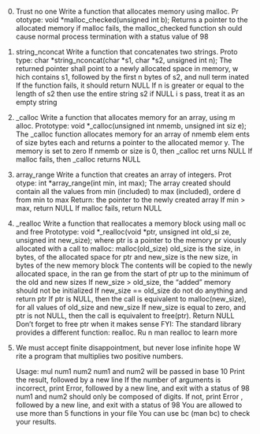 0. Trust no one Write a function that allocates memory using malloc. Pr   ototype: void *malloc_checked(unsigned int b); Returns a pointer to    the allocated memory if malloc fails, the malloc_checked function sh   ould cause normal process termination with a status value of 98

1. string_nconcat Write a function that concatenates two strings. Proto   type: char *string_nconcat(char *s1, char *s2, unsigned int n); The    returned pointer shall point to a newly allocated space in memory, w   hich contains s1, followed by the first n bytes of s2, and null term   inated If the function fails, it should return NULL If n is greater    or equal to the length of s2 then use the entire string s2 if NULL i   s pass, treat it as an empty string

2. _calloc Write a function that allocates memory for an array, using m   alloc. Prototype: void *_calloc(unsigned int nmemb, unsigned int siz   e); The _calloc function allocates memory for an array of nmemb elem   ents of size bytes each and returns a pointer to the allocated memor   y. The memory is set to zero If nmemb or size is 0, then _calloc ret   urns NULL If malloc fails, then _calloc returns NULL

3. array_range Write a function that creates an array of integers. Prot   otype: int *array_range(int min, int max); The array created should    contain all the values from min (included) to max (included), ordere   d from min to max Return: the pointer to the newly created array If    min > max, return NULL If malloc fails, return NULL

4. _realloc Write a function that reallocates a memory block using mall   oc and free Prototype: void *_realloc(void *ptr, unsigned int old_si   ze, unsigned int new_size); where ptr is a pointer to the memory pr    viously allocated with a call to malloc: malloc(old_size)
   old_size is the size, in bytes, of the allocated space for ptr
   and new_size is the new size, in bytes of the new memory block
   The contents will be copied to the newly allocated space, in the ran   ge from the start of ptr up to the minimum of the old and new sizes
   If new_size > old_size, the “added” memory should not be initialized
   If new_size == old_size do not do anything and return ptr
   If ptr is NULL, then the call is equivalent to malloc(new_size), for   all values of old_size and new_size
   If new_size is equal to zero, and ptr is not NULL, then the call is    equivalent to free(ptr). Return NULL
   Don’t forget to free ptr when it makes sense
   FYI: The standard library provides a different function: realloc. Ru   n man realloc to learn more

5. We must accept finite disappointment, but never lose infinite hope W   rite a program that multiplies two positive numbers.

   Usage: mul num1 num2
   num1 and num2 will be passed in base 10
   Print the result, followed by a new line
   If the number of arguments is incorrect, print Error, followed by a    new line, and exit with a status of 98
   num1 and num2 should only be composed of digits. If not, print Error   , followed by a new line, and exit with a status of 98
   You are allowed to use more than 5 functions in your file
   You can use bc (man bc) to check your results.

